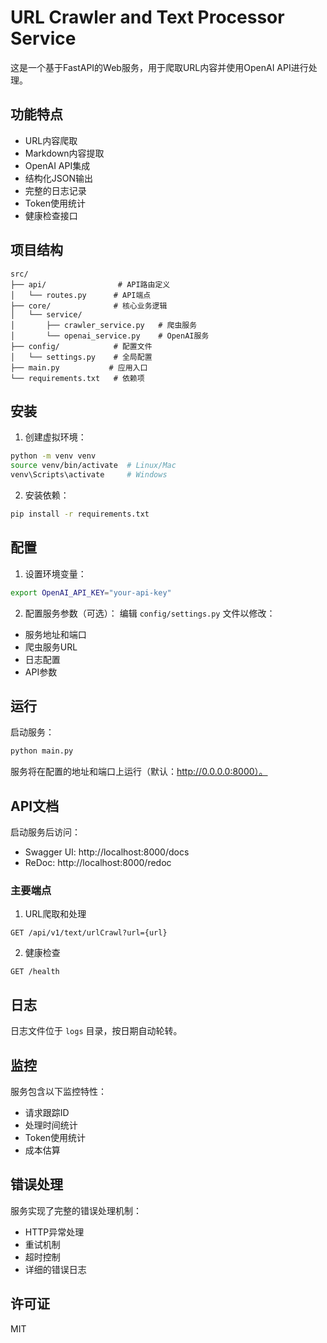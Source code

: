 # URL Crawler and Text Processor Service

这是一个基于FastAPI的Web服务，用于爬取URL内容并使用OpenAI API进行处理。

## 功能特点

- URL内容爬取
- Markdown内容提取
- OpenAI API集成
- 结构化JSON输出
- 完整的日志记录
- Token使用统计
- 健康检查接口

## 项目结构

```
src/
├── api/                # API路由定义
│   └── routes.py      # API端点
├── core/              # 核心业务逻辑
│   └── service/       
│       ├── crawler_service.py   # 爬虫服务
│       └── openai_service.py    # OpenAI服务
├── config/            # 配置文件
│   └── settings.py    # 全局配置
├── main.py           # 应用入口
└── requirements.txt   # 依赖项
```

## 安装

1. 创建虚拟环境：
```bash
python -m venv venv
source venv/bin/activate  # Linux/Mac
venv\Scripts\activate     # Windows
```

2. 安装依赖：
```bash
pip install -r requirements.txt
```

## 配置

1. 设置环境变量：
```bash
export OpenAI_API_KEY="your-api-key"
```

2. 配置服务参数（可选）：
编辑 `config/settings.py` 文件以修改：
- 服务地址和端口
- 爬虫服务URL
- 日志配置
- API参数

## 运行

启动服务：
```bash
python main.py
```

服务将在配置的地址和端口上运行（默认：http://0.0.0.0:8000）。

## API文档

启动服务后访问：
- Swagger UI: http://localhost:8000/docs
- ReDoc: http://localhost:8000/redoc

### 主要端点

1. URL爬取和处理
```
GET /api/v1/text/urlCrawl?url={url}
```

2. 健康检查
```
GET /health
```

## 日志

日志文件位于 `logs` 目录，按日期自动轮转。

## 监控

服务包含以下监控特性：
- 请求跟踪ID
- 处理时间统计
- Token使用统计
- 成本估算

## 错误处理

服务实现了完整的错误处理机制：
- HTTP异常处理
- 重试机制
- 超时控制
- 详细的错误日志

## 许可证

MIT 